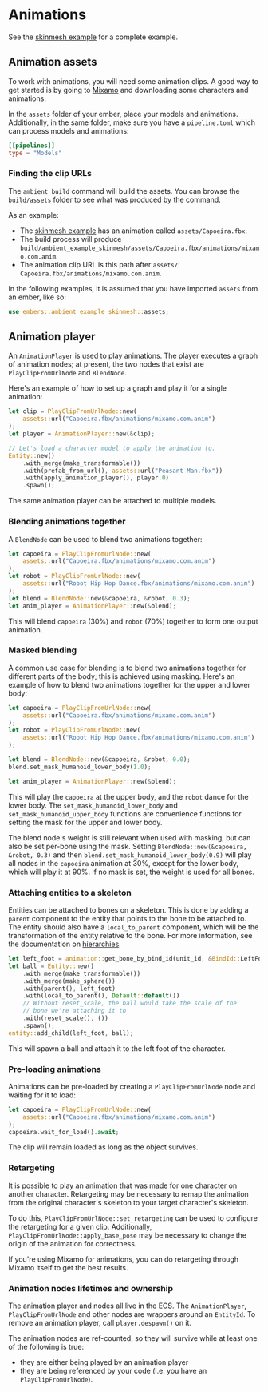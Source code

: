 # Animations

See the [skinmesh example](https://github.com/AmbientRun/Ambient/tree/main/guest/rust/examples/basics/skinmesh) for a complete example.

## Animation assets

To work with animations, you will need some animation clips. A good way to get started is
by going to [Mixamo](https://www.mixamo.com/#/) and downloading some characters and animations.

In the `assets` folder of your ember, place your models and animations. Additionally, in the same folder,
make sure you have a `pipeline.toml` which can process models and animations:

```toml
[[pipelines]]
type = "Models"
```

### Finding the clip URLs

The `ambient build` command will build the assets. You can browse the `build/assets` folder to see what
was produced by the command.

As an example:

- The [skinmesh example](https://github.com/AmbientRun/Ambient/tree/main/guest/rust/examples/basics/skinmesh)
  has an animation called `assets/Capoeira.fbx`.
- The build process will produce `build/ambient_example_skinmesh/assets/Capoeira.fbx/animations/mixamo.com.anim`.
- The animation clip URL is this path after `assets/`: `Capoeira.fbx/animations/mixamo.com.anim`.

In the following examples, it is assumed that you have imported `assets` from an ember, like so:

```rust
use embers::ambient_example_skinmesh::assets;
```

## Animation player

An `AnimationPlayer` is used to play animations. The player executes a graph of animation nodes; at present,
the two nodes that exist are `PlayClipFromUrlNode` and `BlendNode`.

Here's an example of how to set up a graph and play it for a single animation:

```rust
let clip = PlayClipFromUrlNode::new(
    assets::url("Capoeira.fbx/animations/mixamo.com.anim")
);
let player = AnimationPlayer::new(&clip);

// Let's load a character model to apply the animation to.
Entity::new()
    .with_merge(make_transformable())
    .with(prefab_from_url(), assets::url("Peasant Man.fbx"))
    .with(apply_animation_player(), player.0)
    .spawn();
```

The same animation player can be attached to multiple models.

### Blending animations together

A `BlendNode` can be used to blend two animations together:

```rust
let capoeira = PlayClipFromUrlNode::new(
    assets::url("Capoeira.fbx/animations/mixamo.com.anim")
);
let robot = PlayClipFromUrlNode::new(
    assets::url("Robot Hip Hop Dance.fbx/animations/mixamo.com.anim")
);
let blend = BlendNode::new(&capoeira, &robot, 0.3);
let anim_player = AnimationPlayer::new(&blend);
```

This will blend `capoeira` (30%) and `robot` (70%) together to form one output animation.

### Masked blending

A common use case for blending is to blend two animations together for different parts of the body;
this is achieved using masking. Here's an example of how to blend two animations together for the upper and lower
body:

```rust
let capoeira = PlayClipFromUrlNode::new(
    assets::url("Capoeira.fbx/animations/mixamo.com.anim")
);
let robot = PlayClipFromUrlNode::new(
    assets::url("Robot Hip Hop Dance.fbx/animations/mixamo.com.anim")
);

let blend = BlendNode::new(&capoeira, &robot, 0.0);
blend.set_mask_humanoid_lower_body(1.0);

let anim_player = AnimationPlayer::new(&blend);
```

This will play the `capoeira` at the upper body, and the `robot` dance for the lower body.
The `set_mask_humanoid_lower_body` and `set_mask_humanoid_upper_body` functions are convenience
functions for setting the mask for the upper and lower body.

The blend node's weight is still relevant when used with masking, but can also be set per-bone using the mask.
Setting `BlendNode::new(&capoeira, &robot, 0.3)` and then `blend.set_mask_humanoid_lower_body(0.9)` will play all
nodes in the `capoeira` animation at 30%, except for the lower body, which will play it at 90%. If no mask is set,
the weight is used for all bones.

### Attaching entities to a skeleton

Entities can be attached to bones on a skeleton. This is done by adding a `parent` component to the entity that
points to the bone to be attached to. The entity should also have a `local_to_parent` component, which will be
the transformation of the entity relative to the bone. For more information, see the documentation on [hierarchies](hierarchies.md).

```rust
let left_foot = animation::get_bone_by_bind_id(unit_id, &BindId::LeftFoot).unwrap();
let ball = Entity::new()
    .with_merge(make_transformable())
    .with_merge(make_sphere())
    .with(parent(), left_foot)
    .with(local_to_parent(), Default::default())
    // Without reset_scale, the ball would take the scale of the
    // bone we're attaching it to
    .with(reset_scale(), ())
    .spawn();
entity::add_child(left_foot, ball);
```

This will spawn a ball and attach it to the left foot of the character.

### Pre-loading animations

Animations can be pre-loaded by creating a `PlayClipFromUrlNode` node and waiting for it to load:

```rust
let capoeira = PlayClipFromUrlNode::new(
    assets::url("Capoeira.fbx/animations/mixamo.com.anim")
);
capoeira.wait_for_load().await;
```

The clip will remain loaded as long as the object survives.

### Retargeting

It is possible to play an animation that was made for one character on another character.
Retargeting may be necessary to remap the animation from the original character's skeleton to your target
character's skeleton.

To do this, `PlayClipFromUrlNode::set_retargeting` can be used to configure the retargeting for a given clip.
Additionally, `PlayClipFromUrlNode::apply_base_pose` may be necessary to change the origin of the animation
for correctness.

If you're using Mixamo for animations, you can do retargeting through Mixamo itself to get the best results.

### Animation nodes lifetimes and ownership

The animation player and nodes all live in the ECS. The `AnimationPlayer`, `PlayClipFromUrlNode` and other nodes
are wrappers around an `EntityId`. To remove an animation player, call `player.despawn()` on it.

The animation nodes are ref-counted, so they will survive while at least one of the following is true:

- they are either being played by an animation player
- they are being referenced by your code (i.e. you have an `PlayClipFromUrlNode`).
